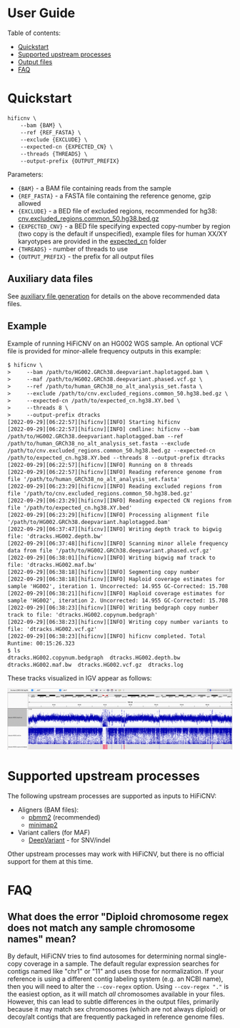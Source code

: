 # User Guide
Table of contents:

* [Quickstart](#quickstart)
* [Supported upstream processes](#supported-upstream-processes)
* [Output files](./outputs.md)
* [FAQ](#faq)

# Quickstart
```
hificnv \
    --bam {BAM} \
    --ref {REF_FASTA} \
    --exclude {EXCLUDE} \
    --expected-cn {EXPECTED_CN} \
    --threads {THREADS} \
    --output-prefix {OUTPUT_PREFIX}
```
Parameters:
* `{BAM}` - a BAM file containing reads from the sample
* `{REF_FASTA}` - a FASTA file containing the reference genome, gzip allowed
* `{EXCLUDE}` - a BED file of excluded regions, recommended for hg38: [cnv.excluded_regions.common_50.hg38.bed.gz](../data/excluded_regions/cnv.excluded_regions.common_50.hg38.bed.gz)
* `{EXPECTED_CNV}` - a BED file specifying expected copy-number by region (two copy is the default if unspecified), example files for human XX/XY karyotypes are provided in the [expected_cn](../data/expected_cn) folder
* `{THREADS}` - number of threads to use
* `{OUTPUT_PREFIX}` - the prefix for all output files

## Auxiliary data files

See [auxiliary file generation](aux_data.md) for details on the above recommended data files.

## Example

Example of running HiFiCNV on an HG002 WGS sample.  An optional VCF file is provided for minor-allele frequency outputs in this example:

```
$ hificnv \
>     --bam /path/to/HG002.GRCh38.deepvariant.haplotagged.bam \
>     --maf /path/to/HG002.GRCh38.deepvariant.phased.vcf.gz \
>     --ref /path/to/human_GRCh38_no_alt_analysis_set.fasta \
>     --exclude /path/to/cnv.excluded_regions.common_50.hg38.bed.gz \
>     --expected-cn /path/to/expected_cn.hg38.XY.bed \
>     --threads 8 \
>     --output-prefix dtracks
[2022-09-29][06:22:57][hificnv][INFO] Starting hificnv
[2022-09-29][06:22:57][hificnv][INFO] cmdline: hificnv --bam /path/to/HG002.GRCh38.deepvariant.haplotagged.bam --ref /path/to/human_GRCh38_no_alt_analysis_set.fasta --exclude /path/to/cnv.excluded_regions.common_50.hg38.bed.gz --expected-cn /path/to/expected_cn.hg38.XY.bed --threads 8 --output-prefix dtracks
[2022-09-29][06:22:57][hificnv][INFO] Running on 8 threads
[2022-09-29][06:22:57][hificnv][INFO] Reading reference genome from file '/path/to/human_GRCh38_no_alt_analysis_set.fasta'
[2022-09-29][06:23:29][hificnv][INFO] Reading excluded regions from file '/path/to/cnv.excluded_regions.common_50.hg38.bed.gz'
[2022-09-29][06:23:29][hificnv][INFO] Reading expected CN regions from file '/path/to/expected_cn.hg38.XY.bed'
[2022-09-29][06:23:29][hificnv][INFO] Processing alignment file '/path/to/HG002.GRCh38.deepvariant.haplotagged.bam'
[2022-09-29][06:37:47][hificnv][INFO] Writing depth track to bigwig file: 'dtracks.HG002.depth.bw'
[2022-09-29][06:37:48][hificnv][INFO] Scanning minor allele frequency data from file '/path/to/HG002.GRCh38.deepvariant.phased.vcf.gz'
[2022-09-29][06:38:01][hificnv][INFO] Writing bigwig maf track to file: 'dtracks.HG002.maf.bw'
[2022-09-29][06:38:18][hificnv][INFO] Segmenting copy number
[2022-09-29][06:38:18][hificnv][INFO] Haploid coverage estimates for sample 'HG002', iteration 1. Uncorrected: 14.955 GC-Corrected: 15.708
[2022-09-29][06:38:21][hificnv][INFO] Haploid coverage estimates for sample 'HG002', iteration 2. Uncorrected: 14.955 GC-Corrected: 15.708
[2022-09-29][06:38:23][hificnv][INFO] Writing bedgraph copy number track to file: 'dtracks.HG002.copynum.bedgraph'
[2022-09-29][06:38:23][hificnv][INFO] Writing copy number variants to file: 'dtracks.HG002.vcf.gz'
[2022-09-29][06:38:23][hificnv][INFO] hificnv completed. Total Runtime: 00:15:26.323
$ ls
dtracks.HG002.copynum.bedgraph  dtracks.HG002.depth.bw  dtracks.HG002.maf.bw  dtracks.HG002.vcf.gz  dtracks.log
```

These tracks visualized in IGV appear as follows:

![](../img/hg002_chr7_tracks.png)

# Supported upstream processes
The following upstream processes are supported as inputs to HiFiCNV:

* Aligners (BAM files):
  * [pbmm2](https://github.com/PacificBiosciences/pbmm2) (recommended)
  * [minimap2](https://github.com/lh3/minimap2)
* Variant callers (for MAF)
  * [DeepVariant](https://github.com/google/deepvariant) - for SNV/indel

Other upstream processes may work with HiFiCNV, but there is no official support for them at this time.

# FAQ
## What does the error "Diploid chromosome regex does not match any sample chromosome names" mean?
By default, HiFiCNV tries to find autosomes for determining normal single-copy coverage in a sample.
The default regular expression searches for contigs named like "chr1" or "11" and uses those for normalization.
If your reference is using a different contig labeling system (e.g. an NCBI name), then you will need to alter the `--cov-regex` option.
Using `--cov-regex "."` is the easiest option, as it will match _all_ chromosomes available in your files.
However, this can lead to subtle differences in the output files, primarily because it may match sex chromosomes (which are not always diploid) or decoy/alt contigs that are frequently packaged in reference genome files.
